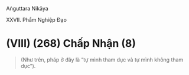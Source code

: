 Aṅguttara Nikāya

XXVII. Phẩm Nghiệp Ðạo

# (VIII) (268) Chấp Nhận (8)

> (Như trên, pháp ở đây là “tự mình tham dục và tự mình không tham dục”).

